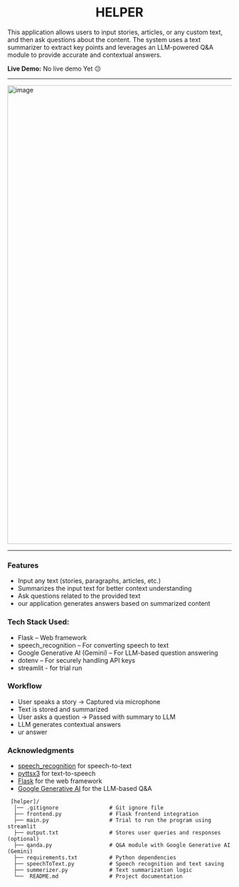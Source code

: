 <h1 align="center"> HELPER</h1>

This application allows users to input stories, articles, or any custom text, and then ask questions about the content. The system uses a text summarizer to extract key points and leverages an LLM-powered Q&A module to provide accurate and contextual answers.

**Live Demo:** No live demo Yet 😔

---

<img width="1915" height="1031" alt="image" src="https://github.com/user-attachments/assets/973d8986-2128-40d7-84b2-54f586682a4a" />

---
### Features
-  Input any text (stories, paragraphs, articles, etc.)
-  Summarizes the input text for better context understanding
-  Ask questions related to the provided text
-  our application generates answers based on summarized content

### Tech Stack Used:
 - Flask – Web framework
 - speech_recognition – For converting speech to text
 - Google Generative AI (Gemini) – For LLM-based question answering
 - dotenv – For securely handling API keys
 - streamlit - for trial run 

### Workflow
 - User speaks a story → Captured via microphone
 -  Text is stored and summarized
 - User asks a question → Passed with summary to LLM
 - LLM generates contextual answers
 - ur answer

### Acknowledgments
- [speech_recognition](https://pypi.org/project/SpeechRecognition/) for speech-to-text
- [pyttsx3](https://pypi.org/project/pyttsx3/) for text-to-speech
- [Flask](https://flask.palletsprojects.com/) for the web framework
- [Google Generative AI](https://ai.google.dev/) for the LLM-based Q&A

```
 [helper]/
  │── .gitignore                # Git ignore file
  ├── frontend.py               # Flask frontend integration
  ├── main.py                   # Trial to run the program using streamlit
  ├── output.txt                # Stores user queries and responses (optional)
  ├── qanda.py                  # Q&A module with Google Generative AI (Gemini)
  ├── requirements.txt          # Python dependencies
  ├── speechToText.py           # Speech recognition and text saving
  ├── summerizer.py             # Text summarization logic
  └──  README.md                # Project documentation
```


